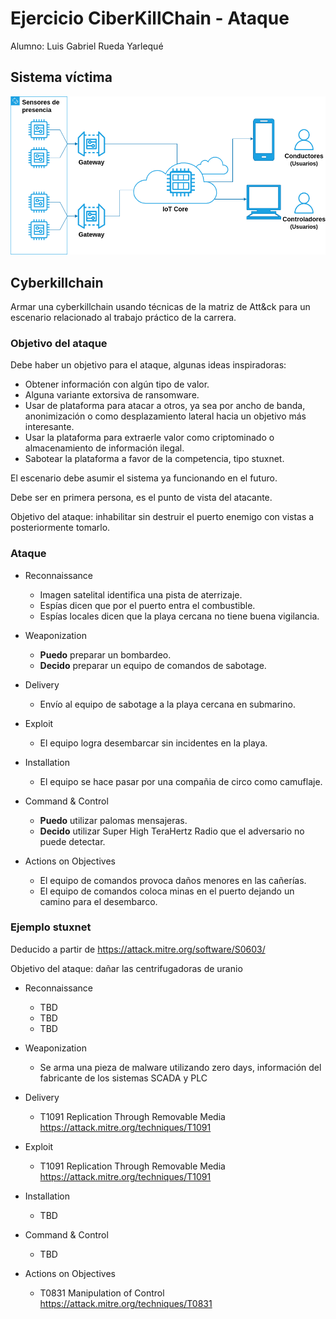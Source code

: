 # Ejercicio CiberKillChain - Ataque

Alumno: Luis Gabriel Rueda Yarlequé

## Sistema víctima


![Diagrama de bloques](Diag_bloques.png)


## Cyberkillchain

Armar una cyberkillchain usando técnicas de la matriz de Att&ck para un escenario relacionado al trabajo práctico de la carrera.

### Objetivo del ataque

Debe haber un objetivo para el ataque, algunas ideas inspiradoras:

* Obtener información con algún tipo de valor.
* Alguna variante extorsiva de ransomware.
* Usar de plataforma para atacar a otros, ya sea por ancho de banda, anonimización o como desplazamiento lateral hacia un objetivo más interesante.
* Usar la plataforma para extraerle valor como criptominado o almacenamiento de información ilegal.
* Sabotear la plataforma a favor de la competencia, tipo stuxnet.

El escenario debe asumir el sistema ya funcionando en el futuro.

Debe ser en primera persona, es el punto de vista del atacante.

Objetivo del ataque: inhabilitar sin destruir el puerto enemigo con vistas a posteriormente tomarlo.

### Ataque

* Reconnaissance
  - Imagen satelital identifica una pista de aterrizaje.
  - Espías dicen que por el puerto entra el combustible.
  - Espías locales dicen que la playa cercana no tiene buena vigilancia.

* Weaponization
  - **Puedo** preparar un bombardeo.
  - **Decido** preparar un equipo de comandos de sabotage.
  
* Delivery
  - Envío al equipo de sabotage a la playa cercana en submarino.
  
* Exploit
  - El equipo logra desembarcar sin incidentes en la playa.
  
* Installation  
  - El equipo se hace pasar por una compañia de circo como camuflaje.

* Command & Control
  - **Puedo** utilizar palomas mensajeras.
  - **Decido** utilizar Super High TeraHertz Radio que el adversario no puede detectar.
  
* Actions on Objectives
  - El equipo de comandos provoca daños menores en las cañerías.
  - El equipo de comandos coloca minas en el puerto dejando un camino para el desembarco.
  
### Ejemplo stuxnet

Deducido a partir de https://attack.mitre.org/software/S0603/

Objetivo del ataque: dañar las centrifugadoras de uranio

* Reconnaissance
  - TBD
  - TBD
  - TBD

* Weaponization
  - Se arma una pieza de malware utilizando zero days, información del fabricante de los sistemas SCADA y PLC
  
* Delivery
  - T1091 	Replication Through Removable Media https://attack.mitre.org/techniques/T1091
* Exploit
  - T1091 	Replication Through Removable Media https://attack.mitre.org/techniques/T1091
  
* Installation  
  - TBD

* Command & Control
  - TBD
  
* Actions on Objectives

  - T0831 	Manipulation of Control https://attack.mitre.org/techniques/T0831


  

